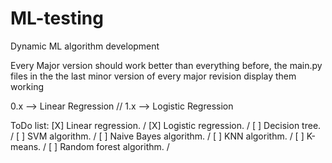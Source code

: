 # ML-testing
Dynamic ML algorithm development 

Every Major version should work better than everything before, the main.py files in the the last minor version of every major revision display them working

0.x --> Linear Regression // 
1.x --> Logistic Regression


ToDo list:
[X] Linear regression. /
[X] Logistic regression. /
[ ] Decision tree. /
[ ] SVM algorithm. /
[ ] Naive Bayes algorithm. /
[ ] KNN algorithm. /
[ ] K-means. /
[ ] Random forest algorithm. /
